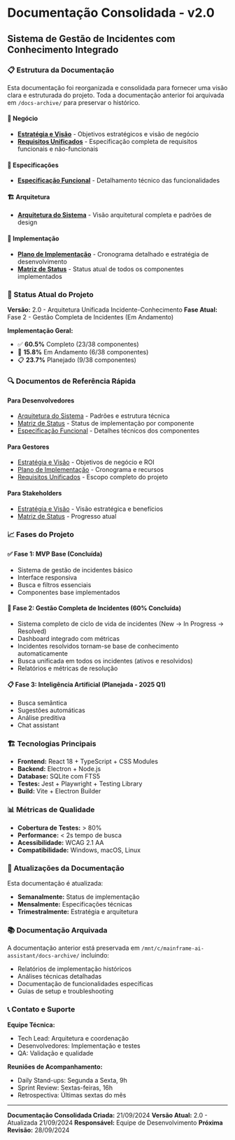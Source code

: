# Documentação Consolidada - v2.0
## Sistema de Gestão de Incidentes com Conhecimento Integrado

### 📋 Estrutura da Documentação

Esta documentação foi reorganizada e consolidada para fornecer uma visão clara e estruturada do projeto. Toda a documentação anterior foi arquivada em `/docs-archive/` para preservar o histórico.

#### 🏢 Negócio
- **[Estratégia e Visão](./negocio/estrategia/ESTRATEGIA_E_VISAO_NEGOCIO.md)** - Objetivos estratégicos e visão de negócio
- **[Requisitos Unificados](./negocio/requisitos/ESPECIFICACAO_REQUISITOS_UNIFICADA.md)** - Especificação completa de requisitos funcionais e não-funcionais

#### 📐 Especificações
- **[Especificação Funcional](./especificacoes/funcionais/ESPECIFICACAO_FUNCIONAL.md)** - Detalhamento técnico das funcionalidades

#### 🏗️ Arquitetura
- **[Arquitetura do Sistema](./arquitetura/sistema/ARQUITETURA_SISTEMA.md)** - Visão arquitetural completa e padrões de design

#### 🚀 Implementação
- **[Plano de Implementação](./implementacao/planos/PLANO_IMPLEMENTACAO.md)** - Cronograma detalhado e estratégia de desenvolvimento
- **[Matriz de Status](./implementacao/status/MATRIZ_STATUS_IMPLEMENTACAO.md)** - Status atual de todos os componentes implementados

### 🎯 Status Atual do Projeto

**Versão:** 2.0 - Arquitetura Unificada Incidente-Conhecimento
**Fase Atual:** Fase 2 - Gestão Completa de Incidentes (Em Andamento)

**Implementação Geral:**
- ✅ **60.5%** Completo (23/38 componentes)
- 🔄 **15.8%** Em Andamento (6/38 componentes)
- 📋 **23.7%** Planejado (9/38 componentes)

### 🔍 Documentos de Referência Rápida

#### Para Desenvolvedores
- [Arquitetura do Sistema](./arquitetura/sistema/ARQUITETURA_SISTEMA.md) - Padrões e estrutura técnica
- [Matriz de Status](./implementacao/status/MATRIZ_STATUS_IMPLEMENTACAO.md) - Status de implementação por componente
- [Especificação Funcional](./especificacoes/funcionais/ESPECIFICACAO_FUNCIONAL.md) - Detalhes técnicos dos componentes

#### Para Gestores
- [Estratégia e Visão](./negocio/estrategia/ESTRATEGIA_E_VISAO_NEGOCIO.md) - Objetivos de negócio e ROI
- [Plano de Implementação](./implementacao/planos/PLANO_IMPLEMENTACAO.md) - Cronograma e recursos
- [Requisitos Unificados](./negocio/requisitos/ESPECIFICACAO_REQUISITOS_UNIFICADA.md) - Escopo completo do projeto

#### Para Stakeholders
- [Estratégia e Visão](./negocio/estrategia/ESTRATEGIA_E_VISAO_NEGOCIO.md) - Visão estratégica e benefícios
- [Matriz de Status](./implementacao/status/MATRIZ_STATUS_IMPLEMENTACAO.md) - Progresso atual

### 📈 Fases do Projeto

#### ✅ Fase 1: MVP Base (Concluída)
- Sistema de gestão de incidentes básico
- Interface responsiva
- Busca e filtros essenciais
- Componentes base implementados

#### 🔄 Fase 2: Gestão Completa de Incidentes (60% Concluída)
- Sistema completo de ciclo de vida de incidentes (New → In Progress → Resolved)
- Dashboard integrado com métricas
- Incidentes resolvidos tornam-se base de conhecimento automaticamente
- Busca unificada em todos os incidentes (ativos e resolvidos)
- Relatórios e métricas de resolução

#### 📋 Fase 3: Inteligência Artificial (Planejada - 2025 Q1)
- Busca semântica
- Sugestões automáticas
- Análise preditiva
- Chat assistant

### 🏗️ Tecnologias Principais

- **Frontend:** React 18 + TypeScript + CSS Modules
- **Backend:** Electron + Node.js
- **Database:** SQLite com FTS5
- **Testes:** Jest + Playwright + Testing Library
- **Build:** Vite + Electron Builder

### 📊 Métricas de Qualidade

- **Cobertura de Testes:** > 80%
- **Performance:** < 2s tempo de busca
- **Acessibilidade:** WCAG 2.1 AA
- **Compatibilidade:** Windows, macOS, Linux

### 🔄 Atualizações da Documentação

Esta documentação é atualizada:
- **Semanalmente:** Status de implementação
- **Mensalmente:** Especificações técnicas
- **Trimestralmente:** Estratégia e arquitetura

### 📚 Documentação Arquivada

A documentação anterior está preservada em `/mnt/c/mainframe-ai-assistant/docs-archive/` incluindo:
- Relatórios de implementação históricos
- Análises técnicas detalhadas
- Documentação de funcionalidades específicas
- Guias de setup e troubleshooting

### 📞 Contato e Suporte

**Equipe Técnica:**
- Tech Lead: Arquitetura e coordenação
- Desenvolvedores: Implementação e testes
- QA: Validação e qualidade

**Reuniões de Acompanhamento:**
- Daily Stand-ups: Segunda a Sexta, 9h
- Sprint Review: Sextas-feiras, 16h
- Retrospectiva: Últimas sextas do mês

---

**Documentação Consolidada Criada:** 21/09/2024
**Versão Atual:** 2.0 - Atualizada 21/09/2024
**Responsável:** Equipe de Desenvolvimento
**Próxima Revisão:** 28/09/2024